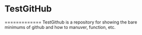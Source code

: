 # TestGitHub
=============
TestGithub is a repository for showing the bare minimums of github and how to manuver, function, etc.
